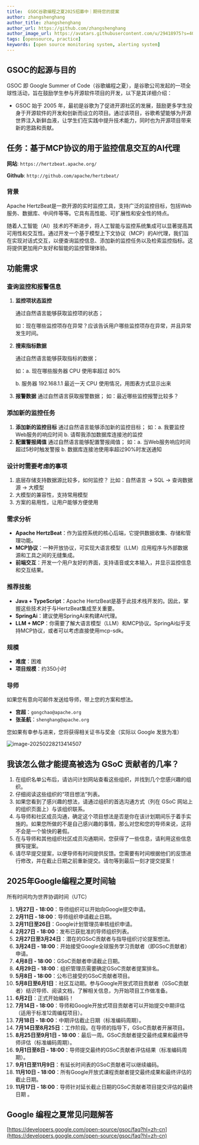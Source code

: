 ```yaml
---
title:  GSOC谷歌编程之夏2025招募中｜期待您的提案
author: zhangshenghang
author_title: zhangshenghang
author_url: https://github.com/zhangshenghang
author_image_url: https://avatars.githubusercontent.com/u/29418975?s=400&v=4
tags: [opensource, practice]
keywords: [open source monitoring system, alerting system]
---
```


## GSOC的起源与目的

GSOC 即 Google Summer of Code（谷歌编程之夏），是谷歌公司发起的一项全球性活动，旨在鼓励学生参与开源软件项目的开发，以下是其详细介绍：

- GSOC 始于 2005 年，最初是谷歌为了促进开源社区的发展，鼓励更多学生投身于开源软件的开发和创新而设立的项目。通过该项目，谷歌希望能够为开源世界注入新鲜血液，让学生们在实践中提升技术能力，同时也为开源项目带来新的思路和贡献。

## 任务：基于MCP协议的用于监控信息交互的AI代理

**网站**: `https://hertzbeat.apache.org/`

**Github**: `http://github.com/apache/hertzbeat/`

### 背景

Apache HertzBeat是一款开源的实时监控工具，支持广泛的监控目标，包括Web服务、数据库、中间件等等。它具有高性能、可扩展性和安全性的特点。

随着人工智能（AI）技术的不断进步，将人工智能与监控系统集成可以显著提高其可用性和交互性。通过开发一个基于模型上下文协议（MCP）的AI代理，我们旨在实现对话式交互，以便查询监控信息、添加新的监控任务以及检索监控指标。这将提供更加用户友好和智能的监控管理体验。

## 功能需求

### 查询监控和报警信息

1. **监控项状态监控**

   通过自然语言能够获取监控项的状态；

   如：现在哪些监控项存在异常？应该告诉用户哪些监控项存在异常，并且异常发生时间。

2. **搜索指标数据**

   通过自然语言能够获取指标的数据；

   如：a. 现在哪些服务器 CPU 使用率超过 80%

   b. 服务器 192.168.1.1 最近一天 CPU 使用情况，用图表方式显示出来

3. **报警数据**
   通过自然语言获取报警数据；
   如：最近哪些监控报警比较多？

### 添加新的监控任务

1. **添加新的监控目标**
   通过自然语言能够添加新的监控目标；
   如：a. 我要监控Web服务的响应时间
   b. 请帮我添加数据库连接池的监控
2. **配置警报阈值**
   通过自然语言能够配置警报阈值；
   如：a. 当Web服务响应时间超过5秒时触发警报
   b. 数据库连接池使用率超过90%时发送通知

### 设计时需要考虑的事项

1. 底层存储支持数据源比较多，如何监控？ 比如：自然语言 -> SQL -> 查询数据源 -> 大模型
2. 大模型的兼容性，支持常用模型
3. 方案的易用性，让用户能够方便使用

### 需求分析

- **Apache HertzBeat**：作为监控系统的核心后端，它提供数据收集、存储和管理功能。
- **MCP协议**：一种开放协议，可实现大语言模型（LLM）应用程序与外部数据源和工具之间的无缝集成。
- **前端交互**：开发一个用户友好的界面，支持语音或文本输入，并显示监控信息和交互结果。

### 推荐技能

- **Java + TypeScript**：Apache HertzBeat是基于此技术栈开发的。因此，掌握这些技术对于与HertzBeat集成至关重要。
- **SpringAi**：建议使用SpringAi来构建AI代理。
- **LLM + MCP**：你需要了解大语言模型（LLM）和MCP协议。SpringAi似乎支持MCP协议，或者可以考虑直接使用mcp-sdk。

### 规模

- **难度**：困难
- **项目规模**：约350小时

### 导师

如果您有意向可邮件发送给导师，带上您的方案和想法。

- **宫超**：`gongchao@apache.org`
- **张圣航**：`shenghang@apache.org`

您如果有幸参与进来，您将获得相关证书与奖金（实际以 Google 发放为准）

![image-20250228213414507](大模型应用场景.assets/image-20250228213414507.png)

## 我该怎么做才能提高被选为 GSoC 贡献者的几率？

1. 在组织名单公布后，请访问计划网站查看这些组织，并找到几个您感兴趣的组织。
2. 仔细阅读这些组织的“项目想法”列表。
3. 如果您看到了感兴趣的想法，请通过组织的首选沟通方式（列在 GSoC 网站上的组织页面上）与该组织联系。
4. 与导师和社区成员沟通，确定这个项目想法是否是你在该计划期间乐于着手实施的。如果您所做的不是自己感兴趣的事情，那么对您和您的导师来说，这将不会是一个愉快的暑假。
5. 在与导师和其他组织社区成员沟通期间，您获得了一些信息，请利用这些信息撰写提案。
6. 请尽早提交提案，以便导师有时间提供反馈。您需要有时间根据他们的反馈进行修改，并在截止日期之前重新提交。请勿等到最后一刻才提交提案！

## 2025年Google编程之夏时间轴

所有时间均为世界协调时间（UTC）

1. **1月27日 - 18:00**：导师组织可以开始向Google提交申请。
2. **2月11日 - 18:00**：导师组织申请截止日期。
3. **2月11日至26日**：Google计划管理员审核组织申请。
4. **2月27日 - 18:00**：发布已获批准的导师组织列表。
5. **2月27日至3月24日**：潜在的GSoC贡献者与指导组织讨论提案想法。
6. **3月24日 - 18:00**：开始接受Google全球服务学习贡献者（即GSoC贡献者）申请。
7. **4月8日 - 18:00**：GSoC贡献者申请截止日期。
8. **4月29日 - 18:00**：组织管理员需要确定GSoC贡献者提案排名。
9. **5月8日 - 18:00**：公布已接受的GSoC贡献者项目。
10. **5月8日至6月1日**：社区互动期。参与Google开放式项目贡献者（GSoC贡献者）结识导师、阅读文档，了解相关信息，为开始项目工作做准备。
11. **6月2日**：正式开始编码！
12. **7月14日 - 18:00**：导师和Google开放式项目贡献者可以开始提交中期评估（适用于标准12周编程项目）。
13. **7月18日 - 18:00**：中期评估截止日期（标准编码周期）。
14. **7月14日至8月25日**：工作阶段。在导师的指导下，GSoC贡献者开展项目。
15. **8月25日至9月1日 - 18:00**：最后一周。GSoC贡献者提交最终成果和最终导师评估（标准编码周期）。
16. **9月1日至8日 - 18:00**：导师提交最终的GSoC贡献者评估结果（标准编码周期）。
17. **9月1日至11月9日**：有延长时间表的GSoC贡献者可以继续编码。
18. **11月10日 - 18:00**：所有Google开放式课程贡献者提交最终成果和最终评估的截止日期。
19. **11月17日 - 18:00**：导师针对延长截止日期的GSoC贡献者项目提交评估的最终日期 。

## Google 编程之夏常见问题解答

[https://developers.google.com/open-source/gsoc/faq?hl=zh-cn](https://developers.google.com/open-source/gsoc/faq?hl=zh-cn)
